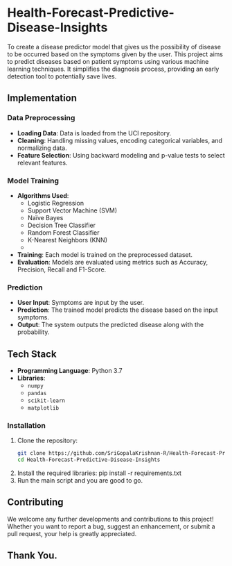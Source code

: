 # Health-Forecast-Predictive-Disease-Insights
To create a disease predictor model that gives us the possibility of disease to be occurred based on the symptoms given by the user.
This project aims to predict diseases based on patient symptoms using various machine learning techniques. It simplifies the diagnosis process, providing an early detection tool to potentially save lives.

## Implementation

  ### Data Preprocessing
  - **Loading Data**: Data is loaded from the UCI repository.
  - **Cleaning**: Handling missing values, encoding categorical variables, and normalizing data.
  - **Feature Selection**: Using backward modeling and p-value tests to select relevant features.
  
  ### Model Training
  - **Algorithms Used**:
    - Logistic Regression
    - Support Vector Machine (SVM)
    - Naïve Bayes
    - Decision Tree Classifier
    - Random Forest Classifier
    - K-Nearest Neighbors (KNN)
    - 
  - **Training**: Each model is trained on the preprocessed dataset.
  - **Evaluation**: Models are evaluated using metrics such as Accuracy, Precision, Recall and F1-Score.

  ### Prediction
  - **User Input**: Symptoms are input by the user.
  - **Prediction**: The trained model predicts the disease based on the input symptoms.
  - **Output**: The system outputs the predicted disease along with the probability.

## Tech Stack
- **Programming Language**: Python 3.7
- **Libraries**:
  - `numpy`
  - `pandas`
  - `scikit-learn`
  - `matplotlib`

### Installation
1. Clone the repository:
   ```bash
   git clone https://github.com/SriGopalaKrishnan-R/Health-Forecast-Predictive-Disease-Insights/edit/main/
   cd Health-Forecast-Predictive-Disease-Insights
2. Install the required libraries:
    pip install -r requirements.txt
3. Run the main script and you are good to go.
    
## Contributing
We welcome any further developments and contributions to this project! Whether you want to report a bug, suggest an enhancement, or submit a pull request, your help is greatly appreciated. 

## Thank You.

